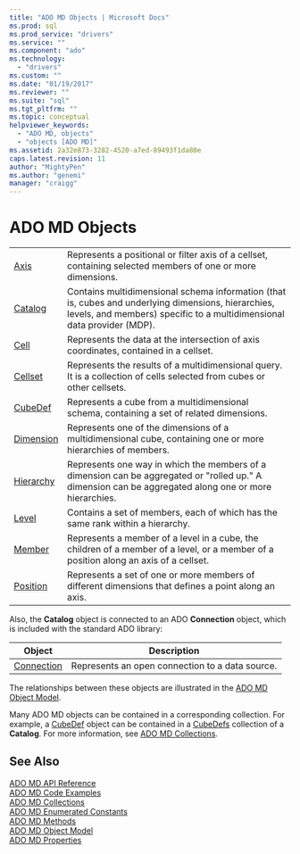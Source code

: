 ```yaml
---
title: "ADO MD Objects | Microsoft Docs"
ms.prod: sql
ms.prod_service: "drivers"
ms.service: ""
ms.component: "ado"
ms.technology:
  - "drivers"
ms.custom: ""
ms.date: "01/19/2017"
ms.reviewer: ""
ms.suite: "sql"
ms.tgt_pltfrm: ""
ms.topic: conceptual
helpviewer_keywords: 
  - "ADO MD, objects"
  - "objects [ADO MD]"
ms.assetid: 2a32e873-3282-4520-a7ed-89493f1da80e
caps.latest.revision: 11
author: "MightyPen"
ms.author: "genemi"
manager: "craigg"
---
```

# ADO MD Objects
|||  
|-|-|  
|[Axis](../../../ado/reference/ado-md-api/axis-object-ado-md.md)|Represents a positional or filter axis of a cellset, containing selected members of one or more dimensions.|  
|[Catalog](../../../ado/reference/ado-md-api/catalog-object-ado-md.md)|Contains multidimensional schema information (that is, cubes and underlying dimensions, hierarchies, levels, and members) specific to a multidimensional data provider (MDP).|  
|[Cell](../../../ado/reference/ado-md-api/cell-object-ado-md.md)|Represents the data at the intersection of axis coordinates, contained in a cellset.|  
|[Cellset](../../../ado/reference/ado-md-api/cellset-object-ado-md.md)|Represents the results of a multidimensional query. It is a collection of cells selected from cubes or other cellsets.|  
|[CubeDef](../../../ado/reference/ado-md-api/cubedef-object-ado-md.md)|Represents a cube from a multidimensional schema, containing a set of related dimensions.|  
|[Dimension](../../../ado/reference/ado-md-api/dimension-object-ado-md.md)|Represents one of the dimensions of a multidimensional cube, containing one or more hierarchies of members.|  
|[Hierarchy](../../../ado/reference/ado-md-api/hierarchy-object-ado-md.md)|Represents one way in which the members of a dimension can be aggregated or "rolled up." A dimension can be aggregated along one or more hierarchies.|  
|[Level](../../../ado/reference/ado-md-api/level-object-ado-md.md)|Contains a set of members, each of which has the same rank within a hierarchy.|  
|[Member](../../../ado/reference/ado-md-api/member-object-ado-md.md)|Represents a member of a level in a cube, the children of a member of a level, or a member of a position along an axis of a cellset.|  
|[Position](../../../ado/reference/ado-md-api/position-object-ado-md.md)|Represents a set of one or more members of different dimensions that defines a point along an axis.|  
  
 Also, the **Catalog** object is connected to an ADO **Connection** object, which is included with the standard ADO library:  
  
|Object|Description|  
|------------|-----------------|  
|[Connection](../../../ado/reference/ado-api/connection-object-ado.md)|Represents an open connection to a data source.|  
  
 The relationships between these objects are illustrated in the [ADO MD Object Model](../../../ado/reference/ado-md-api/ado-md-object-model.md).  
  
 Many ADO MD objects can be contained in a corresponding collection. For example, a [CubeDef](../../../ado/reference/ado-md-api/cubedef-object-ado-md.md) object can be contained in a [CubeDefs](../../../ado/reference/ado-md-api/cubedefs-collection-ado-md.md) collection of a **Catalog**. For more information, see [ADO MD Collections](../../../ado/reference/ado-md-api/ado-md-collections.md).  
  
## See Also  
 [ADO MD API Reference](../../../ado/reference/ado-md-api/ado-md-api-reference.md)   
 [ADO MD Code Examples](../../../ado/reference/ado-md-api/ado-md-code-examples.md)   
 [ADO MD Collections](../../../ado/reference/ado-md-api/ado-md-collections.md)   
 [ADO MD Enumerated Constants](../../../ado/reference/ado-md-api/ado-md-enumerated-constants.md)   
 [ADO MD Methods](../../../ado/reference/ado-md-api/ado-md-methods.md)   
 [ADO MD Object Model](../../../ado/reference/ado-md-api/ado-md-object-model.md)   
 [ADO MD Properties](../../../ado/reference/ado-md-api/ado-md-properties.md)
